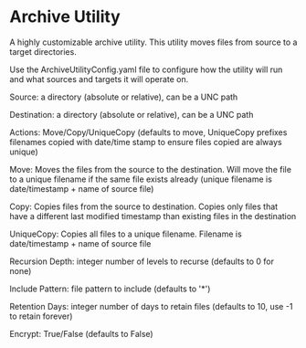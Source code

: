 # Archive Utility
A highly customizable archive utility.  This utility moves files from source to a target directories.

Use the ArchiveUtilityConfig.yaml file to configure how the utility will run and what sources and targets it will operate on.

Source: a directory (absolute or relative), can be a UNC path

Destination: a directory (absolute or relative), can be a UNC path

Actions: Move/Copy/UniqueCopy (defaults to move, UniqueCopy prefixes filenames copied with date/time stamp to ensure files copied are always unique)

Move: Moves the files from the source to the destination. Will move the file to a unique filename if the same file exists already (unique filename is date/timestamp + name of source file)

Copy: Copies files from the source to destination. Copies only files that have a different last modified timestamp than existing files in the destination

UniqueCopy: Copies all files to a unique filename. Filename is date/timestamp + name of source file

Recursion Depth: integer number of levels to recurse (defaults to 0 for none)

Include Pattern: file pattern to include (defaults to '*')

Retention Days: integer number of days to retain files (defaults to 10, use -1 to retain forever)

Encrypt: True/False (defaults to False)
